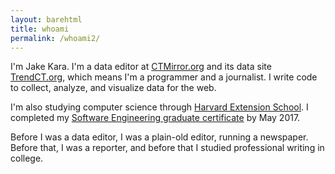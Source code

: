 ```yaml
---
layout: barehtml
title: whoami
permalink: /whoami2/
---
```


I'm Jake Kara. I'm a data editor at [CTMirror.org](//ctmirror.org) and its
data site [TrendCT.org](//trendct.org), which means I'm a programmer and a
journalist. I write code to collect, analyze, and visualize data for the
web.

I'm also studying computer science through [Harvard Extension
School](https://www.extension.harvard.edu). I completed my [Software
Engineering graduate
certificate](https://www.extension.harvard.edu/academics/professional-graduate-certificates/software-engineering-certificate)
by May 2017. 

Before I was a data editor, I was a plain-old editor, running a
newspaper. Before that, I was a reporter, and before that I studied
professional writing in college.